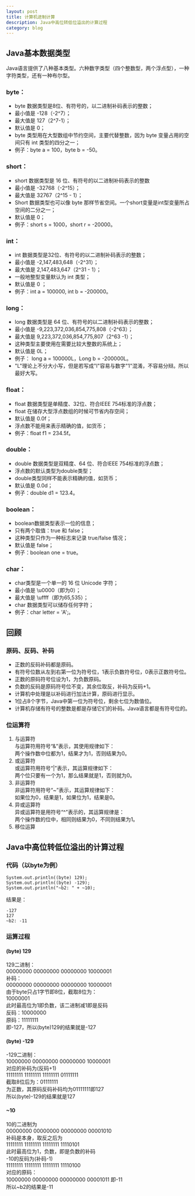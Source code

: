 ```yaml
---
layout: post
title: 计算机进制计算
description: Java中高位转低位溢出的计算过程
category: blog
---
```


## Java基本数据类型
Java语言提供了八种基本类型。六种数字类型（四个整数型，两个浮点型），一种字符类型，还有一种布尔型。  

### byte：
- byte 数据类型是8位、有符号的，以二进制补码表示的整数；  
- 最小值是 -128（-2^7）；  
- 最大值是 127（2^7-1）；  
- 默认值是 0；  
- byte 类型用在大型数组中节约空间，主要代替整数，因为 byte 变量占用的空间只有 int 类型的四分之一；  
- 例子：byte a = 100，byte b = -50。  

### short： 
- short 数据类型是 16 位、有符号的以二进制补码表示的整数    
- 最小值是 -32768（-2^15）；    
- 最大值是 32767（2^15 - 1）；  
- Short 数据类型也可以像 byte 那样节省空间。一个short变量是int型变量所占空间的二分之一；  
- 默认值是 0；  
- 例子：short s = 1000，short r = -20000。  

### int：
- int 数据类型是32位、有符号的以二进制补码表示的整数；  
- 最小值是 -2,147,483,648（-2^31）；  
- 最大值是 2,147,483,647（2^31 - 1）；  
- 一般地整型变量默认为 int 类型；  
- 默认值是 0 ；  
- 例子：int a = 100000, int b = -200000。  

### long：
- long 数据类型是 64 位、有符号的以二进制补码表示的整数；  
- 最小值是 -9,223,372,036,854,775,808（-2^63）；  
- 最大值是 9,223,372,036,854,775,807（2^63 -1）；  
- 这种类型主要使用在需要比较大整数的系统上；  
- 默认值是 0L；  
- 例子： long a = 100000L，Long b = -200000L。  
- "L"理论上不分大小写，但是若写成"l"容易与数字"1"混淆，不容易分辩。所以最好大写。  

### float：
- float 数据类型是单精度、32位、符合IEEE 754标准的浮点数；  
- float 在储存大型浮点数组的时候可节省内存空间；  
- 默认值是 0.0f；  
- 浮点数不能用来表示精确的值，如货币；  
- 例子：float f1 = 234.5f。  

### double：
- double 数据类型是双精度、64 位、符合IEEE 754标准的浮点数；  
- 浮点数的默认类型为double类型；   
- double类型同样不能表示精确的值，如货币；  
- 默认值是 0.0d；  
- 例子：double d1 = 123.4。
  
### boolean：
- boolean数据类型表示一位的信息；  
- 只有两个取值：true 和 false；  
- 这种类型只作为一种标志来记录 true/false 情况；  
- 默认值是 false；  
- 例子：boolean one = true。  

### char：
- char类型是一个单一的 16 位 Unicode 字符；  
- 最小值是 \u0000（即为0）；  
- 最大值是 \uffff（即为65,535）；  
- char 数据类型可以储存任何字符；  
- 例子：char letter = 'A';。  

## 回顾

### 原码、反码、补码
- 正数的反码补码都是原码。  
- 有符号位数从左到右第一位为符号位，1表示负数符号位，0表示正数符号位。  
- 正数的原码符号位设为1，为负数原码。  
- 负数的反码是原码符号位不变，其余位取反，补码为反码+1。  
- 计算机中处理是以补码进行加法计算，原码进行显示。  
- 1位占8个字节，Java中第一位为符号位，剩余七位为数值位。  
- 计算机存储有符号的整数是都是存储它们的补码。Java语言都是有符号位的。  


### 位运算符
1. 与运算符  
与运算符用符号“&”表示，其使用规律如下：  
两个操作数中位都为1，结果才为1，否则结果为0。  
2. 或运算符  
或运算符用符号“|”表示，其运算规律如下：  
两个位只要有一个为1，那么结果就是1，否则就为0。  
3. 非运算符  
非运算符用符号“~”表示，其运算规律如下：  
如果位为0，结果是1，如果位为1，结果是0。  
4. 异或运算符  
异或运算符是用符号“^”表示的，其运算规律是：  
两个操作数的位中，相同则结果为0，不同则结果为1。  
5. 移位运算  

## Java中高位转低位溢出的计算过程

### 代码（以byte为例）

    System.out.println((byte) 129);
    System.out.println((byte) -129);
    System.out.println("~b2: " + ~10);

结果是：

    -127
    127
    ~b2: -11

### 运算过程

#### (byte) 129
129二进制：    
00000000 00000000 00000000 10000001  
补码：  
00000000 00000000 00000000 10000001  
由于byte只占1字节即8位，截取8位为：  
10000001    
此时最高位为1即负数，该二进制减1即是反码  
反码：10000000  
原码：11111111  
即-127，所以(byte)129的结果就是-127  

#### (byte) -129
-129二进制：  
10000000 00000000 00000000 10000001  
对应的补码为(反码+1)  
11111111 11111111 11111111 01111111  
截取8位后为：01111111  
为正数，其原码反码补码均为01111111即127  
所以(byte)-129的结果就是127  

#### ~10  
10的二进制为  
00000000 00000000 00000000 00001010  
补码是本身，取反之后为  
11111111 11111111 11111111 11110101  
此时最高位为1，负数，即是负数的补码  
-10的反码为(补码-1)  
11111111 11111111 11111111 11110100  
对应的原码：  
10000000 00000000 00000000 00001011 即-11  
所以~b2的结果是-11  


     








































